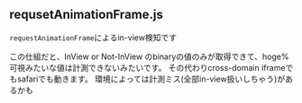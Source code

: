 ## requsetAnimationFrame.js
`requestAnimationFrame`によるin-view検知です

この仕組だと、InView or Not-InView のbinaryの値のみが取得できて、hoge%可視みたいな値は計測できないみたいです。
その代わりcross-domain iframeでもsafariでも動きます。
環境によっては計測ミス(全部in-view扱いしちゃう)があるかも

